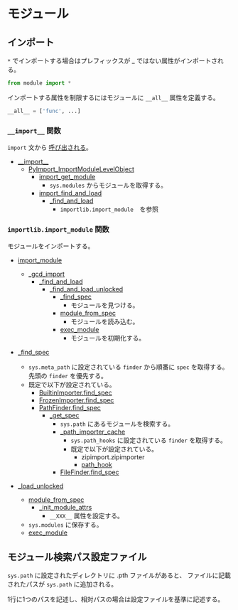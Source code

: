 # モジュール

## インポート

`*` でインポートする場合はプレフィックスが _ ではない属性がインポートされる。

```python
from module import *
```

インポートする属性を制限するにはモジュールに `__all__` 属性を定義する。

```python
__all__ = ['func', ...]
```

### `__import__` 関数

`import` 文から [呼び出される](https://github.com/python/cpython/blob/v3.13.1/Python/import.c#L3959)。

- [\_\_import__](https://github.com/python/cpython/blob/v3.13.1/Python/bltinmodule.c#L272-L279)
  - [PyImport_ImportModuleLevelObject](https://github.com/python/cpython/blob/v3.13.1/Python/import.c#L3762)
    - [import_get_module]([import_get_module](https://github.com/python/cpython/blob/v3.13.1/Python/import.c#L204))
      - `sys.modules` からモジュールを取得する。
    - [import_find_and_load](https://github.com/python/cpython/blob/v3.13.1/Python/import.c#L3692)
      - [_find_and_load](https://github.com/python/cpython/blob/v3.13.1/Lib/importlib/_bootstrap.py#L1349)
        - `importlib.import_module`　を参照

### `importlib.import_module` 関数

モジュールをインポートする。

- [import_module](https://github.com/python/cpython/blob/v3.13.1/Lib/importlib/__init__.py#L88)
  - [_gcd_import](https://github.com/python/cpython/blob/v3.13.1/Lib/importlib/_bootstrap.py#L1387)
    - [_find_and_load](https://github.com/python/cpython/blob/v3.13.1/Lib/importlib/_bootstrap.py#L1360)
      - [_find_and_load_unlocked](https://github.com/python/cpython/blob/v3.13.1/Lib/importlib/_bootstrap.py#L1304)
        - [_find_spec](https://github.com/python/cpython/blob/v3.13.1/Lib/importlib/_bootstrap.py#L1262)
          - モジュールを見つける。
        - [module_from_spec](https://github.com/python/cpython/blob/v3.13.1/Lib/importlib/_bootstrap.py#L819)
          - モジュールを読み込む。
        - [exec_module](https://github.com/python/cpython/blob/v3.13.1/Lib/importlib/_bootstrap_external.py#L1020)
          - モジュールを初期化する。

- [_find_spec](https://github.com/python/cpython/blob/v3.13.1/Lib/importlib/_bootstrap.py#L1262)
  - `sys.meta_path` に設定されている `finder` から順番に `spec` を取得する。先頭の `finder` を優先する。
  - 既定で以下が設定されている。
    - [BuiltinImporter.find_spec](https://github.com/python/cpython/blob/v3.13.1/Lib/importlib/_bootstrap.py#L985)
    - [FrozenImporter.find_spec](https://github.com/python/cpython/blob/v3.13.1/Lib/importlib/_bootstrap.py#L1146)
    - [PathFinder.find_spec](https://github.com/python/cpython/blob/v3.13.1/Lib/importlib/_bootstrap_external.py#L1559)
      - [_get_spec](https://github.com/python/cpython/blob/v3.13.1/Lib/importlib/_bootstrap_external.py#L1533)
        - `sys.path` にあるモジュールを検索する。
        - [_path_importer_cache](https://github.com/python/cpython/blob/v3.13.1/Lib/importlib/_bootstrap_external.py#L1518)
          - `sys.path_hooks` に設定されている `finder` を取得する。
          - 既定で以下が設定されている。
            - zipimport.zipimporter
            - [path_hook](https://github.com/python/cpython/blob/v3.13.1/Lib/importlib/_bootstrap_external.py#L1707)
        - [FileFinder.find_spec](https://github.com/python/cpython/blob/v3.13.1/Lib/importlib/_bootstrap_external.py#L1666)

- [_load_unlocked](https://github.com/python/cpython/blob/v3.13.1/Lib/importlib/_bootstrap.py#L921)
  - [module_from_spec](https://github.com/python/cpython/blob/v3.13.1/Lib/importlib/_bootstrap.py#L819)
    - [_init_module_attrs](https://github.com/python/cpython/blob/v3.13.1/Lib/importlib/_bootstrap.py#L733)
      - `__XXX__` 属性を設定する。
  - `sys.modules` に保存する。
  - [exec_module](https://github.com/python/cpython/blob/v3.13.1/Lib/importlib/_bootstrap_external.py#L1020)

## モジュール検索パス設定ファイル

`sys.path` に設定されたディレクトリに .pth ファイルがあると、
ファイルに記載されたパスが `sys.path` に追加される。

1行に1つのパスを記述し、相対パスの場合は設定ファイルを基準に記述する。
